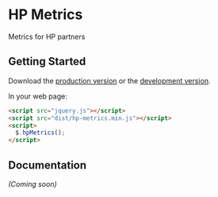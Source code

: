 # HP Metrics

Metrics for HP partners

## Getting Started

Download the [production version][min] or the [development version][max].

[min]: https://raw.github.com/colevoss/jquery-hp-metrics/master/dist/hp-metrics.min.js
[max]: https://raw.github.com/colevoss/jquery-hp-metrics/master/dist/hp-metrics.js

In your web page:

```html
<script src="jquery.js"></script>
<script src="dist/hp-metrics.min.js"></script>
<script>
  $.hpMetrics();
</script>
```

## Documentation
_(Coming soon)_
